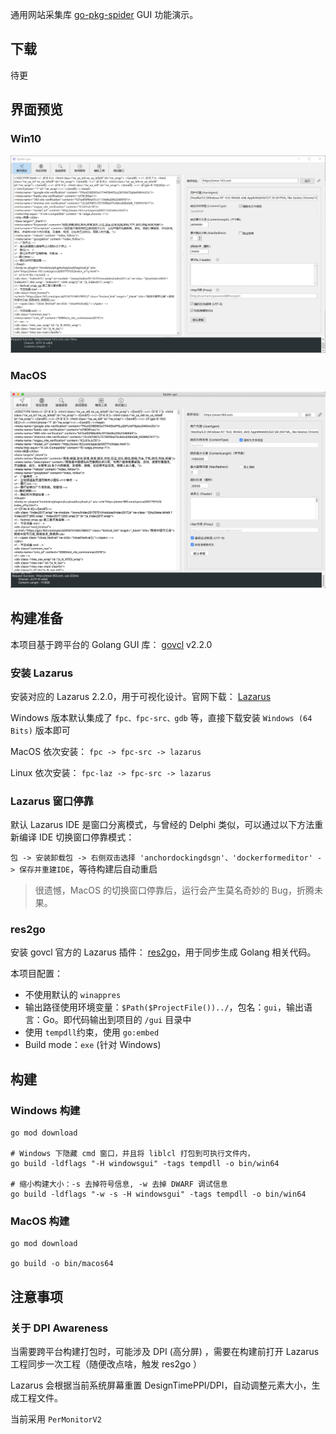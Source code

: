 通用网站采集库 [go-pkg-spider](https://github.com/suosi-inc/go-pkg-spider) GUI 功能演示。

## 下载

待更

## 界面预览

### Win10

<p align="center" markdown="1" style="max-width: 100%">
  <img src="images/win10.png" width="800" style="max-width: 100%" />
</p>

### MacOS

<p align="center" markdown="1" style="max-width: 100%">
  <img src="images/macos.png" width="800" style="max-width: 100%" />
</p>

## 构建准备

本项目基于跨平台的 Golang GUI 库： [govcl](https://github.com/ying32/govcl) v2.2.0

### 安装 Lazarus

安装对应的 Lazarus 2.2.0，用于可视化设计。官网下载： [Lazarus](https://www.lazarus-ide.org/index.php?page=downloads) 

Windows 版本默认集成了 `fpc、fpc-src、gdb` 等，直接下载安装 `Windows (64 Bits)` 版本即可

MacOS 依次安装： `fpc -> fpc-src -> lazarus`

Linux 依次安装： `fpc-laz -> fpc-src -> lazarus`

### Lazarus 窗口停靠

默认 Lazarus IDE 是窗口分离模式，与曾经的 Delphi 类似，可以通过以下方法重新编译 IDE 切换窗口停靠模式：

`包 -> 安装卸载包 -> 右侧双击选择 'anchordockingdsgn'、'dockerformeditor' -> 保存并重建IDE`，等待构建后自动重启

> 很遗憾，MacOS 的切换窗口停靠后，运行会产生莫名奇妙的 Bug，折腾未果。

### res2go

安装 govcl 官方的 Lazarus 插件： [res2go](https://github.com/ying32/res2go-ide-plugin)，用于同步生成 Golang 相关代码。

本项目配置：

* 不使用默认的 `winappres`
* 输出路径使用环境变量：`$Path($ProjectFile())../`，包名：`gui`，输出语言：Go。即代码输出到项目的 `/gui` 目录中
* 使用 `tempdll`约束，使用 `go:embed`
* Build mode：`exe` (针对 Windows)

## 构建

### Windows 构建

```
go mod download

# Windows 下隐藏 cmd 窗口，并且将 liblcl 打包到可执行文件内，
go build -ldflags "-H windowsgui" -tags tempdll -o bin/win64

# 缩小构建大小：-s 去掉符号信息, -w 去掉 DWARF 调试信息
go build -ldflags "-w -s -H windowsgui" -tags tempdll -o bin/win64
```

### MacOS 构建


```
go mod download

go build -o bin/macos64
```

## 注意事项

### 关于 DPI Awareness

当需要跨平台构建打包时，可能涉及 DPI (高分屏) ，需要在构建前打开 Lazarus 工程同步一次工程（随便改点啥，触发 res2go ）

Lazarus 会根据当前系统屏幕重置 DesignTimePPI/DPI，自动调整元素大小，生成工程文件。

当前采用 `PerMonitorV2`